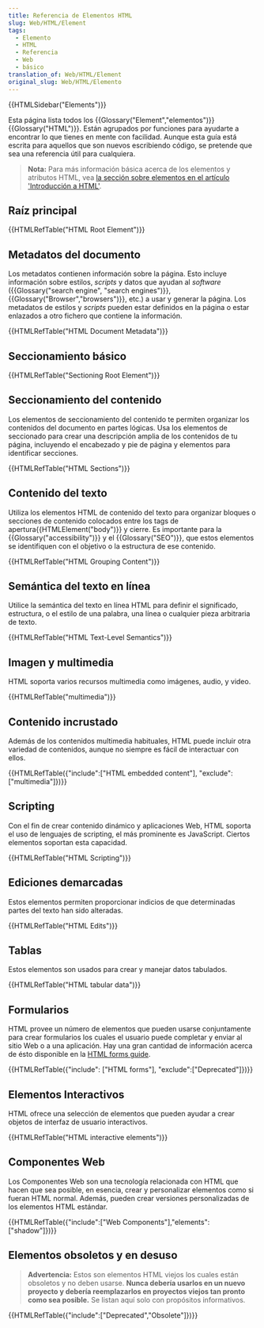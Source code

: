 ```yaml
---
title: Referencia de Elementos HTML
slug: Web/HTML/Element
tags:
  - Elemento
  - HTML
  - Referencia
  - Web
  - básico
translation_of: Web/HTML/Element
original_slug: Web/HTML/Elemento
---
```

{{HTMLSidebar("Elements")}}

Esta página lista todos los {{Glossary("Element","elementos")}} {{Glossary("HTML")}}. Están agrupados por funciones para ayudarte a encontrar lo que tienes en mente con facilidad. Aunque esta guía está escrita para aquellos que son nuevos escribiendo código, se pretende que sea una referencia útil para cualquiera.

> **Nota:** Para más información básica acerca de los elementos y atributos HTML, vea [la sección sobre elementos en el artículo 'Introducción a HTML'](/es/docs/Web/Guide/HTML/Introduction#Elements_%E2%80%94_the_basic_building_blocks).

## Raíz principal

{{HTMLRefTable("HTML Root Element")}}

## Metadatos del documento

Los metadatos contienen información sobre la página. Esto incluye información sobre estilos, _scripts_ y datos que ayudan al _software_ ({{Glossary("search engine", "search engines")}}, {{Glossary("Browser","browsers")}}, etc.) a usar y generar la página. Los metadatos de estilos y _scripts_ pueden estar definidos en la página o estar enlazados a otro fichero que contiene la información.

{{HTMLRefTable("HTML Document Metadata")}}

## Seccionamiento básico

{{HTMLRefTable("Sectioning Root Element")}}

## Seccionamiento del contenido

Los elementos de seccionamiento del contenido te permiten organizar los contenidos del documento en partes lógicas. Usa los elementos de seccionado para crear una descripción amplia de los contenidos de tu página, incluyendo el encabezado y pie de página y elementos para identificar secciones.

{{HTMLRefTable("HTML Sections")}}

## Contenido del texto

Utiliza los elementos HTML de contenido del texto para organizar bloques o secciones de contenido colocados entre los tags de apertura{{HTMLElement("body")}} y cierre. Es importante para la {{Glossary("accessibility")}} y el {{Glossary("SEO")}}, que estos elementos se identifiquen con el objetivo o la estructura de ese contenido.

{{HTMLRefTable("HTML Grouping Content")}}

## Semántica del texto en línea

Utilice la semántica del texto en línea HTML para definir el significado, estructura, o el estilo de una palabra, una línea o cualquier pieza arbitraria de texto.

{{HTMLRefTable("HTML Text-Level Semantics")}}

## Imagen y multimedia

HTML soporta varios recursos multimedia como imágenes, audio, y video.

{{HTMLRefTable("multimedia")}}

## Contenido incrustado

Además de los contenidos multimedia habituales, HTML puede incluir otra variedad de contenidos, aunque no siempre es fácil de interactuar con ellos.

{{HTMLRefTable({"include":\["HTML embedded content"], "exclude":\["multimedia"]})}}

## Scripting

Con el fin de crear contenido dinámico y aplicaciones Web, HTML soporta el uso de lenguajes de scripting, el más prominente es JavaScript. Ciertos elementos soportan esta capacidad.

{{HTMLRefTable("HTML Scripting")}}

## Ediciones demarcadas

Estos elementos permiten proporcionar indicios de que determinadas partes del texto han sido alteradas.

{{HTMLRefTable("HTML Edits")}}

## Tablas

Estos elementos son usados para crear y manejar datos tabulados.

{{HTMLRefTable("HTML tabular data")}}

## Formularios

HTML provee un número de elementos que pueden usarse conjuntamente para crear formularios los cuales el usuario puede completar y enviar al sitio Web o a una aplicación. Hay una gran cantidad de información acerca de ésto disponible en la [HTML forms guide](/es/docs/Web/Guide/HTML/Forms).

{{HTMLRefTable({"include": \["HTML forms"], "exclude":\["Deprecated"]})}}

## Elementos Interactivos

HTML ofrece una selección de elementos que pueden ayudar a crear objetos de interfaz de usuario interactivos.

{{HTMLRefTable("HTML interactive elements")}}

## Componentes Web

Los Componentes Web son una tecnología relacionada con HTML que hacen que sea posible, en esencia, crear y personalizar elementos como si fueran HTML normal. Además, pueden crear versiones personalizadas de los elementos HTML estándar.

{{HTMLRefTable({"include":\["Web Components"],"elements":\["shadow"]})}}

## Elementos obsoletos y en desuso

> **Advertencia:** Estos son elementos HTML viejos los cuales están obsoletos y no deben usarse. **Nunca debería usarlos en un nuevo proyecto y debería reemplazarlos en proyectos viejos tan pronto como sea posible.** Se listan aquí solo con propósitos informativos.

{{HTMLRefTable({"include":\["Deprecated","Obsolete"]})}}
